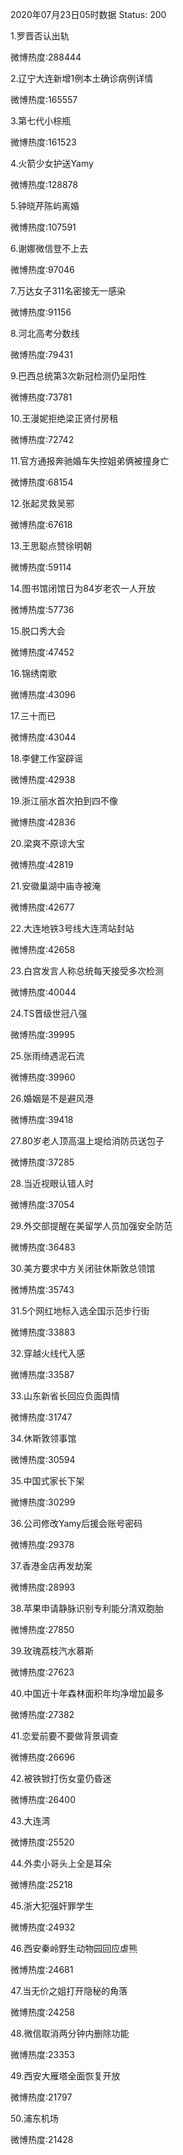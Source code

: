 2020年07月23日05时数据
Status: 200

1.罗晋否认出轨

微博热度:288444

2.辽宁大连新增1例本土确诊病例详情

微博热度:165557

3.第七代小棕瓶

微博热度:161523

4.火箭少女护送Yamy

微博热度:128878

5.钟晓芹陈屿离婚

微博热度:107591

6.谢娜微信登不上去

微博热度:97046

7.万达女子311名密接无一感染

微博热度:91156

8.河北高考分数线

微博热度:79431

9.巴西总统第3次新冠检测仍呈阳性

微博热度:73781

10.王漫妮拒绝梁正贤付房租

微博热度:72742

11.官方通报奔驰婚车失控姐弟俩被撞身亡

微博热度:68154

12.张起灵救吴邪

微博热度:67618

13.王思聪点赞徐明朝

微博热度:59114

14.图书馆闭馆日为84岁老农一人开放

微博热度:57736

15.脱口秀大会

微博热度:47452

16.锦绣南歌

微博热度:43096

17.三十而已

微博热度:43044

18.李健工作室辟谣

微博热度:42938

19.浙江丽水首次拍到四不像

微博热度:42836

20.梁爽不原谅大宝

微博热度:42819

21.安徽巢湖中庙寺被淹

微博热度:42677

22.大连地铁3号线大连湾站封站

微博热度:42658

23.白宫发言人称总统每天接受多次检测

微博热度:40044

24.TS晋级世冠八强

微博热度:39995

25.张雨绮遇泥石流

微博热度:39960

26.婚姻是不是避风港

微博热度:39418

27.80岁老人顶高温上堤给消防员送包子

微博热度:37285

28.当近视眼认错人时

微博热度:37054

29.外交部提醒在美留学人员加强安全防范

微博热度:36483

30.美方要求中方关闭驻休斯敦总领馆

微博热度:35743

31.5个网红地标入选全国示范步行街

微博热度:33883

32.穿越火线代入感

微博热度:33587

33.山东新省长回应负面舆情

微博热度:31747

34.休斯敦领事馆

微博热度:30594

35.中国式家长下架

微博热度:30299

36.公司修改Yamy后援会账号密码

微博热度:29378

37.香港金店再发劫案

微博热度:28993

38.苹果申请静脉识别专利能分清双胞胎

微博热度:27850

39.玫瑰荔枝汽水慕斯

微博热度:27623

40.中国近十年森林面积年均净增加最多

微博热度:27382

41.恋爱前要不要做背景调查

微博热度:26696

42.被铁锨打伤女童仍昏迷

微博热度:26400

43.大连湾

微博热度:25520

44.外卖小哥头上全是耳朵

微博热度:25218

45.浙大犯强奸罪学生

微博热度:24932

46.西安秦岭野生动物园回应虐熊

微博热度:24681

47.当无价之姐打开隐秘的角落

微博热度:24258

48.微信取消两分钟内删除功能

微博热度:23353

49.西安大雁塔全面恢复开放

微博热度:21797

50.浦东机场

微博热度:21428

